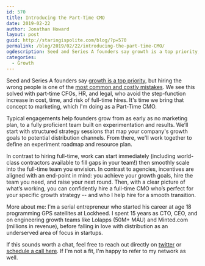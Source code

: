 ```yaml
---
id: 570
title: Introducing the Part-Time CMO
date: 2019-02-22
author: Jonathan Howard
layout: post
guid: http://staringispolite.com/blog/?p=570
permalink: /blog/2019/02/22/introducing-the-part-time-CMO/
ogdescription: Seed and Series A founders say growth is a top priority, but hiring the wrong people is one of the most common and costly mistakes. We see this solved with part-time CFOs, HR, and legal, who avoid the step-function increase in cost, time, and risk of full-time hires. It’s time we bring that concept to marketing, which I’m doing as a Part-Time CMO.
categories:
  - Growth
---
```

Seed and Series A founders say [growth is a top priority](https://twitter.com/rrhoover/status/1081617388586426368), but hiring the wrong people is one of the [most common and costly mistakes](https://www.cbinsights.com/research/startup-failure-reasons-top/). We see this solved with part-time CFOs, HR, and legal, who avoid the step-function increase in cost, time, and risk of full-time hires. It's time we bring that concept to marketing, which I'm doing as a Part-Time CMO.

Typical engagements help founders grow from as early as no marketing plan, to a fully proficient team built on experimentation and results. We’ll start with structured strategy sessions that map your company's growth goals to potential distribution channels. From there, we'll work together to define an experiment roadmap and resource plan. 

In contrast to hiring full-time, work can start immediately (including world-class contractors available to fill gaps in your team!) then smoothly scale into the full-time team you envision. In contrast to agencies, incentives are aligned with an end-point in mind: you achieve your growth goals, hire the team you need, and raise your next round. Then, with a clear picture of what’s working, you can confidently hire a full-time CMO who’s perfect for your specific growth strategy -- and who I help hire for a smooth transition.

More about me:
I'm a serial entrepreneur who started his career at age 18 programming GPS satellites at Lockheed. I spent 15 years as CTO, CEO, and on engineering growth teams like Lolapps (50M+ MAU) and Minted.com (millions in revenue), before falling in love with distribution as an underserved area of focus in startups.

If this sounds worth a chat, feel free to reach out directly on [twitter](https://twitter.com/staringispolite) or [schedule a call here](https://calendly.com/j-h/growth-office-hours/). If I'm not a fit, I'm happy to refer to my network as well.

